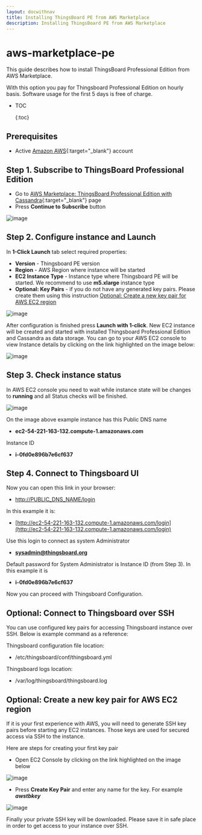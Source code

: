 ```yaml
---
layout: docwithnav
title: Installing ThingsBoard PE from AWS Marketplace
description: Installing ThingsBoard PE from AWS Marketplace
---
```


# aws-marketplace-pe

This guide describes how to install ThingsBoard Professional Edition from AWS Marketplace.

With this option you pay for Thingsboard Professional Edition on hourly basis. Software usage for the first 5 days is free of charge.

* TOC

  {:toc}

## Prerequisites

* Active [Amazon AWS](https://aws.amazon.com/){:target="\_blank"} account

## Step 1. Subscribe to ThingsBoard Professional Edition

* Go to [AWS Marketplace: ThingsBoard Professional Edition with Cassandra](https://aws.amazon.com/marketplace/pp/B07CSTDN9W){:target="\_blank"} page
* Press **Continue to Subscribe** button

![image](../../../.gitbook/assets/subscribe.png)

## Step 2. Configure instance and Launch

In **1-Click Launch** tab select required properties:

* **Version** - Thingsboard PE version
* **Region** - AWS Region where instance will be started
* **EC2 Instance Type** - Instance type where Thingsboard PE will be started. We recommend to use **m5.xlarge** instance type
* **Optional: Key Pairs** - if you do not have any generated key pairs. Please create them using this instruction [Optional: Create a new key pair for AWS EC2 region](aws-marketplace-pe.md#optional-create-a-new-key-pair-for-aws-ec2-region)

![image](../../../.gitbook/assets/configure-instance.png)

After configuration is finished press **Launch with 1-click**. New EC2 instance will be created and started with installed Thingsboard Professional Edition and Cassandra as data storage. You can go to your AWS EC2 console to view Instance details by clicking on the link highlighted on the image below:

![image](../../../.gitbook/assets/launch-finished.png)

## Step 3. Check instance status

In AWS EC2 console you need to wait while instance state will be changes to **running** and all Status checks will be finished.

![image](../../../.gitbook/assets/console-state.png)

On the image above example instance has this Public DNS name

* **ec2-54-221-163-132.compute-1.amazonaws.com**

Instance ID

* **i-0fd0e896b7e6cf637**

## Step 4. Connect to Thingsboard UI

Now you can open this link in your browser:

* [http://PUBLIC\_DNS\_NAME/login](http://PUBLIC_DNS_NAME/login)

In this example it is:

* [http://ec2-54-221-163-132.compute-1.amazonaws.com/login](http://ec2-54-221-163-132.compute-1.amazonaws.com/login)

Use this login to connect as system Administrator

* **sysadmin@thingsboard.org**

Default password for System Administrator is Instance ID \(from Step 3\). In this example it is

* **i-0fd0e896b7e6cf637**

Now you can proceed with Thingsboard Configuration.

## Optional: Connect to Thingsboard over SSH

You can use configured key pairs for accessing Thingsboard instance over SSH. Below is example command as a reference:

Thingsboard configuration file location:

* /etc/thingsboard/conf/thingsboard.yml

Thingsboard logs location:

* /var/log/thingsboard/thingsboard.log

## Optional: Create a new key pair for AWS EC2 region

If it is your first experience with AWS, you will need to generate SSH key pairs before starting any EC2 instances. Those keys are used for secured access via SSH to the instance.

Here are steps for creating your first key pair

* Open EC2 Console by clicking on the link highlighted on the image below

![image](../../../.gitbook/assets/key-generation-start.png)

* Press **Create Key Pair** and enter any name for the key. For example _**awstbkey**_

![image](../../../.gitbook/assets/key-create-name.png)

Finally your private SSH key will be downloaded. Please save it in safe place in order to get access to your instance over SSH.

